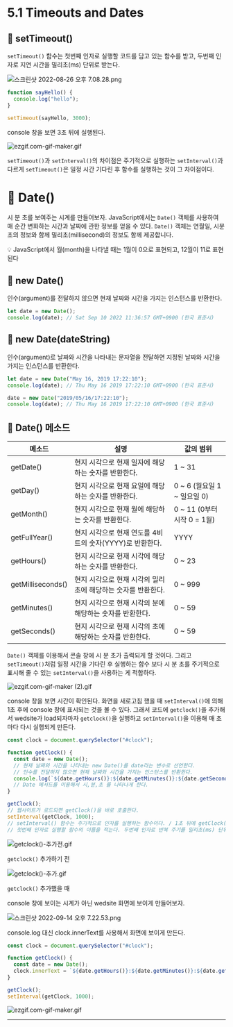 # 5.1 Timeouts and Dates

## 📌 setTimeout()

`setTimeout()` 함수는 첫번째 인자로 실행할 코드를 담고 있는 함수를 받고, 두번째 인자로 지연 시간을 밀리초(ms) 단위로 받는다.

![스크린샷 2022-08-26 오후 7.08.28.png](https://s3.us-west-2.amazonaws.com/secure.notion-static.com/f050ab55-73aa-49c9-8a7b-15d3c7907805/%E1%84%89%E1%85%B3%E1%84%8F%E1%85%B3%E1%84%85%E1%85%B5%E1%86%AB%E1%84%89%E1%85%A3%E1%86%BA_2022-08-26_%E1%84%8B%E1%85%A9%E1%84%92%E1%85%AE_7.08.28.png?X-Amz-Algorithm=AWS4-HMAC-SHA256&X-Amz-Content-Sha256=UNSIGNED-PAYLOAD&X-Amz-Credential=AKIAT73L2G45EIPT3X45%2F20220925%2Fus-west-2%2Fs3%2Faws4_request&X-Amz-Date=20220925T123655Z&X-Amz-Expires=86400&X-Amz-Signature=6e1c820d8feb08ec2d8542bcbea0448546676174a4aed705247c12464eafc94c&X-Amz-SignedHeaders=host&response-content-disposition=filename%20%3D%22%25E1%2584%2589%25E1%2585%25B3%25E1%2584%258F%25E1%2585%25B3%25E1%2584%2585%25E1%2585%25B5%25E1%2586%25AB%25E1%2584%2589%25E1%2585%25A3%25E1%2586%25BA%25202022-08-26%2520%25E1%2584%258B%25E1%2585%25A9%25E1%2584%2592%25E1%2585%25AE%25207.08.28.png%22&x-id=GetObject)

```jsx
function sayHello() {
  console.log("hello");
}

setTimeout(sayHello, 3000);
```

console 창을 보면 3초 뒤에 실행된다.

![ezgif.com-gif-maker.gif](https://s3.us-west-2.amazonaws.com/secure.notion-static.com/63f4f9c5-83f5-4690-ad71-18613bc18c47/ezgif.com-gif-maker.gif?X-Amz-Algorithm=AWS4-HMAC-SHA256&X-Amz-Content-Sha256=UNSIGNED-PAYLOAD&X-Amz-Credential=AKIAT73L2G45EIPT3X45%2F20220925%2Fus-west-2%2Fs3%2Faws4_request&X-Amz-Date=20220925T123721Z&X-Amz-Expires=86400&X-Amz-Signature=6fba513f4a2149f8eda6fb3315e37b30f97be63e5ad27d9f82a8a16e4b7fb684&X-Amz-SignedHeaders=host&response-content-disposition=filename%20%3D%22ezgif.com-gif-maker.gif%22&x-id=GetObject)

`setTimeout()`과 `setInterval()`의 차이점은 주기적으로 실행하는 `setInterval()`과 다르게 `setTimeout()`은 일정 시간 기다린 후 함수를 실행하는 것이 그 차이점이다.

# 📌 Date()

시 분 초를 보여주는 시계를 만들어보자. JavaScript에서는 `Date()` 객체를 사용하여 매 순간 변화하는 시간과 날짜에 관한 정보를 얻을 수 있다. `Date()` 객체는 연월일, 시분초의 정보와 함께 밀리초(millisecond)의 정보도 함께 제공합니다.

<aside>
💡 JavaScript에서 월(month)을 나타낼 때는 1월이 0으로 표현되고, 12월이 11로 표현된다

</aside>

## 🧩 new Date()

인수(argument)를 전달하지 않으면 현재 날짜와 시간을 가지는 인스턴스를 반환한다.

```jsx
let date = new Date();
console.log(date); // Sat Sep 10 2022 11:36:57 GMT+0900 (한국 표준시)
```

## 🧩 new Date(dateString)

인수(argument)로 날짜와 시간을 나타내는 문자열을 전달하면 지정된 날짜와 시간을 가지는 인스턴스를 반환한다.

```jsx
let date = new Date("May 16, 2019 17:22:10");
console.log(date); // Thu May 16 2019 17:22:10 GMT+0900 (한국 표준시)

date = new Date("2019/05/16/17:22:10");
console.log(date); // Thu May 16 2019 17:22:10 GMT+0900 (한국 표준시)
```

## 🧩 Date() 메소드

| 메소드            | 설명                                                         | 값의 범위                   |
| ----------------- | ------------------------------------------------------------ | --------------------------- |
| getDate()         | 현지 시각으로 현재 일자에 해당하는 숫자를 반환한다.          | 1 ~ 31                      |
| getDay()          | 현지 시각으로 현재 요일에 해당하는 숫자를 반환한다.          | 0 ~ 6 (월요일 1 ~ 일요일 0) |
| getMonth()        | 현지 시각으로 현재 월에 해당하는 숫자를 반환한다.            | 0 ~ 11 (0부터 시작 0 = 1월) |
| getFullYear()     | 현지 시각으로 현재 연도를 4비트의 숫자(YYYY)로 반환한다.     | YYYY                        |
| getHours()        | 현지 시각으로 현재 시각에 해당하는 숫자를 반환한다.          | 0 ~ 23                      |
| getMilliseconds() | 현지 시각으로 현재 시각의 밀리초에 해당하는 숫자를 반환한다. | 0 ~ 999                     |
| getMinutes()      | 현지 시각으로 현재 시각의 분에 해당하는 숫자를 반환한다.     | 0 ~ 59                      |
| getSeconds()      | 현지 시각으로 현재 시각의 초에 해당하는 숫자를 반환한다.     | 0 ~ 59                      |

`Date()` 객체를 이용해서 콘솔 창에 시 분 초가 출력되게 할 것이다. 그리고 `setTimeout()`처럼 일정 시간을 기다린 후 실행하는 함수 보다 시 분 초를 주기적으로 표시해 줄 수 있는 `setInterval()`을 사용하는 게 적합하다.

![ezgif.com-gif-maker (2).gif](https://s3.us-west-2.amazonaws.com/secure.notion-static.com/37b20703-8cc2-4f13-8d3f-40ffa70a6f51/ezgif.com-gif-maker_%282%29.gif?X-Amz-Algorithm=AWS4-HMAC-SHA256&X-Amz-Content-Sha256=UNSIGNED-PAYLOAD&X-Amz-Credential=AKIAT73L2G45EIPT3X45%2F20220925%2Fus-west-2%2Fs3%2Faws4_request&X-Amz-Date=20220925T123851Z&X-Amz-Expires=86400&X-Amz-Signature=24ee68c2267e698aeb243e58ae95dfb1dbefda913a584bd7fbb01bf4529e180a&X-Amz-SignedHeaders=host&response-content-disposition=filename%20%3D%22ezgif.com-gif-maker%2520%282%29.gif%22&x-id=GetObject)

console 창을 보면 시간이 확인된다. 화면을 새로고침 했을 때 `setInterval()`에 의해 1초 후에 console 창에 표시되는 것을 볼 수 있다. 그래서 코드에 `getclock()`을 추가해서 wedsite가 load되자마자 `getclock()`을 실행하고 `setInterval()`을 이용해 매 초마다 다시 실행되게 만든다.

```jsx
const clock = document.querySelector("#clock");

function getClock() {
  const date = new Date();
  // 현재 날짜와 시간을 나타내는 new Date()를 date라는 변수로 선언한다.
  // 인수를 전달하지 않으면 현재 날짜와 시간을 가지는 인스턴스를 반환한다.
  console.log(`${date.getHours()}:${date.getMinutes()}:${date.getSeconds()}`);
  // Date 메서드를 이용해서 시,분,초 를 나타나게 한다.
}

getClock();
// 웹사이트가 로드되면 getClock()을 바로 호출한다.
setInterval(getClock, 1000);
// setInterval() 함수는 주기적으로 인자를 실행하는 함수이다. / 1초 뒤에 getClock()함수를 실행
// 첫번째 인자로 실행할 함수의 이름을 적는다. 두번째 인자로 반복 주기를 밀리초(ms) 단위로 받는다.
```

![getclock()-추가전.gif](https://s3.us-west-2.amazonaws.com/secure.notion-static.com/0cd2c602-7b0d-400f-beb4-d0cbd0289a0e/getclock%28%29-%E1%84%8E%E1%85%AE%E1%84%80%E1%85%A1%E1%84%8C%E1%85%A5%E1%86%AB.gif?X-Amz-Algorithm=AWS4-HMAC-SHA256&X-Amz-Content-Sha256=UNSIGNED-PAYLOAD&X-Amz-Credential=AKIAT73L2G45EIPT3X45%2F20220925%2Fus-west-2%2Fs3%2Faws4_request&X-Amz-Date=20220925T123916Z&X-Amz-Expires=86400&X-Amz-Signature=97d653a32a3a69b1a933f89a29747512c848138509fd2af0e6aaaae4b63aec19&X-Amz-SignedHeaders=host&response-content-disposition=filename%20%3D%22getclock%28%29-%25E1%2584%258E%25E1%2585%25AE%25E1%2584%2580%25E1%2585%25A1%25E1%2584%258C%25E1%2585%25A5%25E1%2586%25AB.gif%22&x-id=GetObject)

`getclock()` 추가하기 전

![getclock()-추가.gif](https://s3.us-west-2.amazonaws.com/secure.notion-static.com/6f56e903-cb70-454f-88ef-10fef46d64ba/getclock%28%29-%E1%84%8E%E1%85%AE%E1%84%80%E1%85%A1.gif?X-Amz-Algorithm=AWS4-HMAC-SHA256&X-Amz-Content-Sha256=UNSIGNED-PAYLOAD&X-Amz-Credential=AKIAT73L2G45EIPT3X45%2F20220925%2Fus-west-2%2Fs3%2Faws4_request&X-Amz-Date=20220925T123937Z&X-Amz-Expires=86400&X-Amz-Signature=8c462ecc262a37901c300a273535a8a2144b7c66f7f123c06aeba1504978d7e6&X-Amz-SignedHeaders=host&response-content-disposition=filename%20%3D%22getclock%28%29-%25E1%2584%258E%25E1%2585%25AE%25E1%2584%2580%25E1%2585%25A1.gif%22&x-id=GetObject)

`getclock()` 추가했을 때

console 창에 보이는 시계가 아닌 wedsite 화면에 보이게 만들어보자.

![스크린샷 2022-09-14 오후 7.22.53.png](https://s3.us-west-2.amazonaws.com/secure.notion-static.com/9f29acea-da85-4f97-881d-1862663ca053/%E1%84%89%E1%85%B3%E1%84%8F%E1%85%B3%E1%84%85%E1%85%B5%E1%86%AB%E1%84%89%E1%85%A3%E1%86%BA_2022-09-14_%E1%84%8B%E1%85%A9%E1%84%92%E1%85%AE_7.22.53.png?X-Amz-Algorithm=AWS4-HMAC-SHA256&X-Amz-Content-Sha256=UNSIGNED-PAYLOAD&X-Amz-Credential=AKIAT73L2G45EIPT3X45%2F20220925%2Fus-west-2%2Fs3%2Faws4_request&X-Amz-Date=20220925T123955Z&X-Amz-Expires=86400&X-Amz-Signature=23256925354617443443231ec93f4872a354ea67592d5ff131e7691ceb96bbb9&X-Amz-SignedHeaders=host&response-content-disposition=filename%20%3D%22%25E1%2584%2589%25E1%2585%25B3%25E1%2584%258F%25E1%2585%25B3%25E1%2584%2585%25E1%2585%25B5%25E1%2586%25AB%25E1%2584%2589%25E1%2585%25A3%25E1%2586%25BA%25202022-09-14%2520%25E1%2584%258B%25E1%2585%25A9%25E1%2584%2592%25E1%2585%25AE%25207.22.53.png%22&x-id=GetObject)

console.log 대신 clock.innerText를 사용해서 화면에 보이게 만든다.

```jsx
const clock = document.querySelector("#clock");

function getClock() {
  const date = new Date();
  clock.innerText = `${date.getHours()}:${date.getMinutes()}:${date.getSeconds()}`;
}

getClock();
setInterval(getClock, 1000);
```

![ezgif.com-gif-maker.gif](https://s3.us-west-2.amazonaws.com/secure.notion-static.com/8a308102-0076-4fbd-a87a-86b80fd938fd/ezgif.com-gif-maker.gif?X-Amz-Algorithm=AWS4-HMAC-SHA256&X-Amz-Content-Sha256=UNSIGNED-PAYLOAD&X-Amz-Credential=AKIAT73L2G45EIPT3X45%2F20220925%2Fus-west-2%2Fs3%2Faws4_request&X-Amz-Date=20220925T124022Z&X-Amz-Expires=86400&X-Amz-Signature=e902962ef49044de1252ce9ec590ade5943f5156483b1a304937f831f3d7d27a&X-Amz-SignedHeaders=host&response-content-disposition=filename%20%3D%22ezgif.com-gif-maker.gif%22&x-id=GetObject)

---

